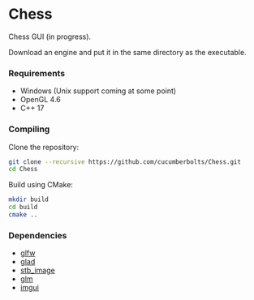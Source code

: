 # Chess
Chess GUI (in progress).

Download an engine and put it in the same directory as the executable.

### Requirements
- Windows (Unix support coming at some point)
- OpenGL 4.6
- C++ 17

### Compiling
Clone the repository:
``` bash
git clone --recursive https://github.com/cucumberbolts/Chess.git
cd Chess
```
Build using CMake:
``` bash
mkdir build
cd build
cmake ..
```

### Dependencies
- [glfw](https://glfw.org/)
- [glad](https://glad.dav1d.de/)
- [stb_image](https://github.com/nothings/stb/)
- [glm](https://github.com/https://github.com/g-truc/glm)
- [imgui](https://github.com/ocornut/imgui)
